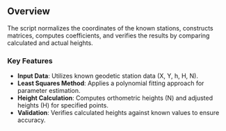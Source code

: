 ## Overview

The script normalizes the coordinates of the known stations, constructs matrices, computes coefficients, and verifies the results by comparing calculated and actual heights.

### Key Features

- **Input Data**: Utilizes known geodetic station data (X, Y, h, H, N).
- **Least Squares Method**: Applies a polynomial fitting approach for parameter estimation.
- **Height Calculation**: Computes orthometric heights (N) and adjusted heights (H) for specified points.
- **Validation**: Verifies calculated heights against known values to ensure accuracy.